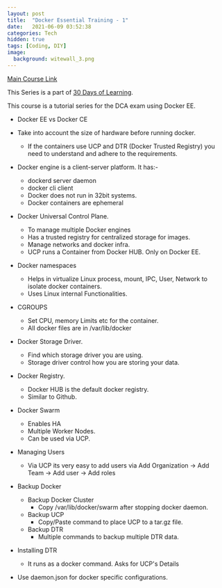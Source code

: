 ```yaml
---
layout: post
title:  "Docker Essential Training - 1"
date:   2021-06-09 03:52:38
categories: Tech
hidden: true
tags: [Coding, DIY]
image:
  background: witewall_3.png
---
```


[Main Course Link](https://www.linkedin.com/learning/docker-essential-training-1-installation-and-configuration)

This Series is a part of [30 Days of Learning](https://www.notion.so/yogeshpandey/June-30-Days-of-Learning-65a60adfdd504eb2b989649fef13e6d2).

This course is a tutorial series for the DCA exam using Docker EE. 


- Docker EE vs Docker CE
- Take into account the size of hardware before running docker. 
  - If the containers use UCP and DTR (Docker Trusted Registry) you need to understand and adhere to the requirements.

- Docker engine is a client-server platform. It has:-
  - dockerd server daemon
  - docker cli client 
  - Docker does not run in 32bit systems.
  - Docker containers are ephemeral

- Docker Universal Control Plane.
  - To manage multiple Docker engines
  - Has a trusted registry for centralized storage for images. 
  - Manage networks and docker infra.
  - UCP runs a Container from Docker HUB. Only on Docker EE.

- Docker namespaces
  - Helps in virtualize Linux process, mount, IPC, User, Network to isolate docker containers.
  - Uses Linux internal Functionalities.

- CGROUPS
  - Set CPU, memory Limits etc for the container. 
  - All docker files are in /var/lib/docker 

- Docker Storage Driver.
  - Find which storage driver you are using. 
  - Storage driver control how you are storing your data.

- Docker Registry.
  - Docker HUB is the default docker registry.
  - Similar to Github.

- Docker Swarm
  - Enables HA
  - Multiple Worker Nodes. 
  - Can be used via UCP. 

- Managing Users
  - Via UCP its very easy to add users via Add Organization -> Add Team -> Add user -> Add roles

- Backup Docker
  - Backup Docker Cluster 
    - Copy /var/lib/docker/swarm  after stopping docker daemon. 
  - Backup UCP 
    - Copy/Paste command to place UCP to a tar.gz file. 
  - Backup DTR
    - Multiple commands to backup multiple DTR data. 

- Installing DTR
  - It runs as a docker command. Asks for UCP's Details 

- Use daemon.json for docker specific configurations.